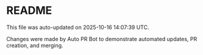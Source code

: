 # README

This file was auto-updated on 2025-10-16 14:07:39 UTC.

Changes were made by Auto PR Bot to demonstrate automated updates, PR creation, and merging.
